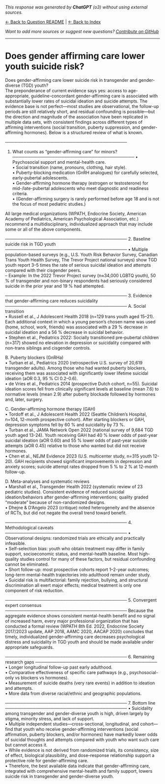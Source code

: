 <!-- 
Generated by: chatgpt
Model: o3
Prompt type: default
Generated at: 2025-06-10T20:21:30.344100
-->

*This response was generated by **ChatGPT** (o3) without using external sources.*

[← Back to Question README](README.md) | [← Back to Index](../README.md)

*Want to add more sources or suggest new questions? [Contribute on GitHub](https://github.com/justinwest/SuggestedSources)*

---

# Does gender affirming care lower youth suicide risk?

Does gender-affirming care lower suicide risk in transgender and gender-diverse (TGD) youth?  
The preponderance of current evidence says yes: access to age-appropriate, guideline-concordant gender-affirming care is associated with substantially lower rates of suicidal ideation and suicide attempts.  The evidence base is not perfect—most studies are observational, the follow-up periods are still relatively short, and residual confounding is possible—but the direction and magnitude of the association have been replicated in multiple data sets, with consistent findings across different types of affirming interventions (social transition, puberty suppression, and gender-affirming hormones).  Below is a structured review of what is known.

────────────────────────────────────────
1.  What counts as “gender-affirming care” for minors?
────────────────────────────────────────
•  Psychosocial support and mental-health care.  
•  Social transition (name, pronouns, clothing, hair style).  
•  Puberty-blocking medication (GnRH analogues) for carefully selected, early-pubertal adolescents.  
•  Gender-affirming hormone therapy (estrogen or testosterone) for mid-/late-pubertal adolescents who meet diagnostic and readiness criteria.  
•  (Gender-affirming surgery is rarely performed before age 18 and is not the focus of most pediatric studies.)

All large medical organizations (WPATH, Endocrine Society, American Academy of Pediatrics, American Psychological Association, etc.) recommend a multidisciplinary, individualized approach that may include some or all of the above components.

────────────────────────────────────────
2.  Baseline suicide risk in TGD youth
────────────────────────────────────────
•  Multiple population-based surveys (e.g., U.S. Youth Risk Behavior Survey, Canadian Trans Youth Health Survey, The Trevor Project national surveys) show TGD youth report 3–5 times the rate of serious suicidal ideation and attempts compared with their cisgender peers.  
  – Example: In the 2022 Trevor Project survey (n≈34,000 LGBTQ youth), 50 % of transgender and non-binary respondents had seriously considered suicide in the prior year and 19 % had attempted.

────────────────────────────────────────
3.  Evidence that gender-affirming care reduces suicidality
────────────────────────────────────────
A.  Social transition  
   •  Russell et al., J Adolescent Health 2018 (n=129 trans youth aged 15–21).  Each additional context in which a young person’s chosen name was used (home, school, work, friends) was associated with a 29 % decrease in suicidal ideation and a 56 % decrease in suicidal behavior.  
   •  Stephen et al., Pediatrics 2022: Socially transitioned pre-pubertal children (n=317) showed no elevation in depression or suicidality compared with non-trans siblings and cisgender controls.

B.  Puberty blockers (GnRHa)  
   •  Turban et al., Pediatrics 2020 (retrospective U.S. survey of 20,619 transgender adults).  Among those who had wanted puberty blockers, receiving them was associated with significantly lower lifetime suicidal ideation (aOR 0.3, 95 % CI 0.2–0.6).  
   •  de Vries et al., Pediatrics 2014 (prospective Dutch cohort, n=55).  Suicidal ideation scores fell from clinically significant levels at baseline (mean 7.6) to normative levels (mean 2.9) after puberty blockade followed by hormones and, later, surgery.

C.  Gender-affirming hormone therapy (GAH)  
   •  Tordoff et al., J Adolescent Health 2022 (Seattle Children’s Hospital, n=104, 12-month prospective cohort).  After starting blockers or GAH, depression symptoms fell by 60 % and suicidality by 73 %.  
   •  Turban et al., JAMA Network Open 2022 (national survey of 9,684 TGD youth aged 13-24).  Youth receiving GAH had 40 % lower odds of past-year suicidal ideation (aOR 0.60) and 55 % lower odds of past-year suicide attempts (aOR 0.45) relative to those who wanted but did not receive hormones.  
   •  Chen et al., NEJM Evidence 2023 (U.S. multicenter study, n=315 youth 12-20).  GAH recipients showed significant improvements in depression and anxiety scores; suicide attempt rates dropped from 5 % to 2 % at 12-month follow-up.

D.  Meta-analyses and systematic reviews  
   •  Marshall et al., Transgender Health 2022 (systematic review of 23 pediatric studies).  Consistent evidence of reduced suicidal ideation/behaviors after gender-affirming interventions; quality graded “moderate” because of non-randomized designs.  
   •  Dhejne & D’Angelo 2023 (critique) noted heterogeneity and the absence of RCTs, but did not negate the overall trend toward benefit.

────────────────────────────────────────
4.  Methodological caveats
────────────────────────────────────────
•  Observational designs: randomized trials are ethically and practically infeasible.  
•  Self-selection bias: youth who obtain treatment may differ in family support, socioeconomic status, and mental-health baseline.  Most high-quality studies control for many of these factors, but residual confounding cannot be eliminated.  
•  Short follow-up: most prospective cohorts report 1–2-year outcomes; long-term mental-health trajectories into adulthood remain under study.  
•  Suicidal risk is multifactorial: family rejection, bullying, and structural discrimination all exert major effects; medical treatment is only one component of risk reduction.

────────────────────────────────────────
5.  Convergent expert consensus
────────────────────────────────────────
Because the aggregate evidence shows consistent mental-health benefit and no signal of increased harm, every major professional organization that has conducted a formal review (WPATH 8th Ed. 2022, Endocrine Society 2017/2023 update, AAP 2018, AAMC 2020, AACAP 2020) concludes that timely, individualized gender-affirming care decreases psychological distress and suicidality in TGD youth and should be made available under appropriate safeguards.

────────────────────────────────────────
6.  Remaining research gaps
────────────────────────────────────────
•  Longer longitudinal follow-up past early adulthood.  
•  Comparative effectiveness of specific care pathways (e.g., psychosocial-only vs blockers vs hormones).  
•  Measurement of suicide deaths (very rare events) in addition to ideation and attempts.  
•  More data from diverse racial/ethnic and geographic populations.

────────────────────────────────────────
7.  Bottom line
────────────────────────────────────────
•  Suicidality among transgender and gender-diverse youth is high, driven largely by stigma, minority stress, and lack of support.  
•  Multiple independent studies—cross-sectional, longitudinal, and cohort—find that youth who receive gender-affirming interventions (social affirmation, puberty blockers, and/or hormones) have markedly lower odds of suicidal thoughts and attempts compared with youth who want such care but cannot access it.  
•  While evidence is not derived from randomized trials, its consistency, size of effect, biological plausibility, and dose–response relationship support a protective role for gender-affirming care.  
•  Therefore, the best available data indicate that gender-affirming care, integrated with comprehensive mental-health and family support, lowers suicide risk in transgender and gender-diverse youth.